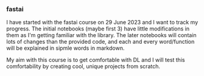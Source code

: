 ### fastai
I have started with the fastai course on 29 June 2023 and I want to track my progress. The initial notebooks (maybe first 3) have little modifications in them as I'm getting familiar with the library. The later notebooks will contain lots of changes than the provided code, and each and every word/function will be explained in sipmle words in markdown. 

My aim with this course is to get comfortable with DL and I will test this comfortability by creating cool, unique projects from scratch.